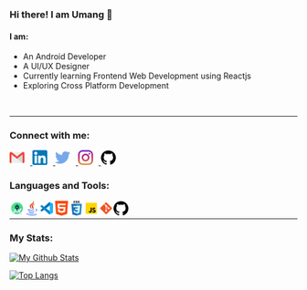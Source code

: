 ### Hi there! I am Umang :wave:

#### I am:

* An Android Developer
* A UI/UX Designer
* Currently learning Frontend Web Development using Reactjs 
* Exploring Cross Platform Development

<br/>

***

### Connect with me:

<a href="mailto:umangsinha12@gmail.com">
         <img style="padding-right:10px" alt="Gmail" src="res/gmail.png"
         width=26px">
</a>

<a href="https://www.linkedin.com/in/umang-sinha/">
         <img style="padding-right:10px" alt="LinkedIn" src="res/linkedin.png"
         width=26px">
</a>

<a href="https://twitter.com/umangsinha_">
         <img style="padding-right:10px" alt="LinkedIn" src="res/twitter.png"
         width=26px">
</a>

<a href="https://www.instagram.com/umang__._/">
         <img style="padding-right:10px" alt="Instagram" src="res/instagram.png"
         width=26px">
</a>

<a href="https://www.github.com/umang-sinha/">
         <img alt="Instagram" src="res/github.png"
         width=26px">
</a>




### Languages and Tools:

<img align="left" alt="Android Studio" width="26px" src="res/android_studio.png" />
<img align="left" alt="Java" width="26px" src="res/java.png" />
<img align="left" alt="Visual Studio Code" width="26px" src="res/visual-studio-code.png" />
<img align="left" alt="HTML5" width="26px" src="res/html-5.png" />
<img align="left" alt="CSS3" width="26px" src="res/css3.png" />
<img align="left" alt="JavaScript" width="26px" src="res/javascript.png" />
<img align="left" alt="Git" width="26px" src="res/git.png" />
<img align="left" alt="GitHub" width="26px" src="res/github.png" />

<img />

***

### My Stats:

[![My Github Stats](https://github-readme-stats.vercel.app/api?username=umang-sinha&show_icons=true&hide_border=tru&&theme=dark&hide=stars&count_private=true)](https://github.com/umang-sinha?tab=follow)


[![Top Langs](https://github-readme-stats.vercel.app/api/top-langs/?username=umang-sinha&langs_count=8&layout=compact&theme=dark)](https://github.com/umang-sinha/github-readme-stats)